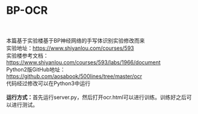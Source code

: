 # BP-OCR

<br><br>本篇基于实验楼基于BP神经网络的手写体识别实验修改而来
<br>实验地址：https://www.shiyanlou.com/courses/593
<br>实验楼参考文档：https://www.shiyanlou.com/courses/593/labs/1966/document
<br>Python2版GitHub地址：https://github.com/aosabook/500lines/tree/master/ocr
<br>代码经过修改可以在Python3中运行
<br><br><b>运行方式：</b>首先运行server.py，然后打开ocr.html可以进行训练。训练好之后可以进行测试。
